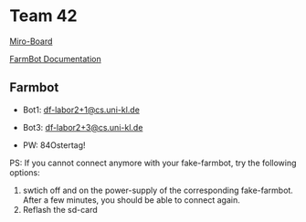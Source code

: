 # Team 42

[Miro-Board](https://miro.com/app/board/uXjVI86SFlg=/)

[FarmBot Documentation](https://developer.farm.bot/v15/docs/farmbot-js.html)

## Farmbot
- Bot1: df-labor2+1@cs.uni-kl.de
- Bot3: df-labor2+3@cs.uni-kl.de

- PW: 84Ostertag!

PS:
If you cannot connect anymore with your fake-farmbot, try the following options:
1. swtich off and on the power-supply of the corresponding fake-farmbot. After a few minutes, you should be able to connect again.
2. Reflash the sd-card
